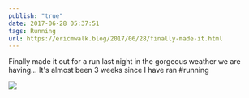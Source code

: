 ```yaml
---
publish: "true"
date: 2017-06-28 05:37:51
tags: Running
url: https://ericmwalk.blog/2017/06/28/finally-made-it.html
---
```


Finally made it out for a run last night in the gorgeous weather we are having... It's almost been 3 weeks since I have ran #running

![](https://ericmwalk.blog/uploads/2022/101c5b25f0.jpg)
